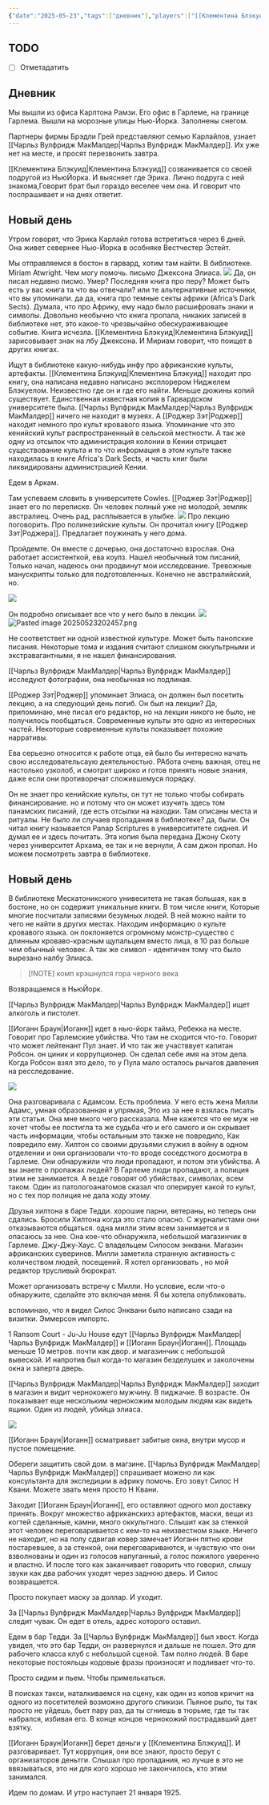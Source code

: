 ```yaml
---
{"date":"2025-05-23","tags":["дневник"],"players":["[[Клементина Блэкуид\|Клементина Блэкуид]]","[[Иоганн Браун]]","[[Роджер Зэт]]","[[Чарльз Вулфридж МакМалдер\|Чарльз Вулфридж МакМалдер]]"],"campaign":"[[Маски Ньярлахотепа]]","world-date":"17 января 1925","world-time-start":"18:30","dg-publish":true,"previous-session":"[[12 мая 2025]]","next-session":"[[26 мая 2025]]","permalink":"/23-maya-2025/","dgPassFrontmatter":true}
---
```



## TODO
- [ ] Отметадатить

## Дневник
Мы вышли из офиса Карлтона Рамзи. Его офис в Гарлеме, на границе Гарлема. Вышли на морозные улицы Нью-Йорка. Заполнены снегом.

Партнеры фирмы Брэдли Грей представляют семью Карлайлов, узнает [[Чарльз Вулфридж МакМалдер\|Чарльз Вулфридж МакМалдер]]. Их уже нет на месте, и просят перезвонить завтра. 

[[Клементина Блэкуид\|Клементина Блэкуид]] созванивается со своей подругой из НьюЙорка. И выясняет где Эрика. Лично подруга с ней знакома,Говорит брат был гораздо веселее чем она. И говорит что поспрашивает и на днях ответит.

## Новый день
Утром говорят, что Эрика Карлайл готова встретиться через 6 дней. Она живет севернее Нью-Йорка в особняке Вестчестер Эстейт.

Мы отправляемся в бостон в гарвард, хотим там найти. В библиотеке. Miriam Atwright.
Чем могу помочь. письмо Джексона Элиаса. 
![](https://foundry.owlbeardm.com/CoC/npc/mon/portraits/MIRIAM%20ATWRIGHT.png)
Да, он писал недавно писмо. Умер? Последняя книга про перу? Может быть есть у вас книга та что вы отвечали? или те альтернативные источники, что вы упоминали. да да, книга про темные секты африки (Africa’s Dark Sects). Думала, что про Африку, ему надо было расшифровать знаки и символы. Довольно необычно что книга пропала, никаких записей в библиотеке нет, это какое-то чрезвычайно обескураживающее событие. Книга исчезла. [[Клементина Блэкуид\|Клементина Блэкуид]] зарисовывает знак на лбу Джексона. И Мириам говорит, что поищет в других книгах. 

Ищут в библиотеке какую-нибудь инфу про африканские культы, артефакты. 
[[Клементина Блэкуид\|Клементина Блэкуид]] находит про книгу, она написана недавно написано эксплорером Ниджелем Блэкуелом. Неизвестно где он и где его найти. Меньше дюжины копий существует. Единственная известная копия в Гарвардском университете была. 
[[Чарльз Вулфридж МакМалдер\|Чарльз Вулфридж МакМалдер]] ничего не находит в музеях.
А [[Роджер Зэт\|Роджер]] находит немного про культ кровавого языка. Упоминание что это кенийский культ распространенный в сельской местности. А так же одну из отсылок что администрация колонии в Кении отрицает существование культа и то что информация в этом культе также находилась в книге Africa's Dark Sects, и часть книг были ликвидированы администрацией Кении. 

Едем в Аркам.

Там успеваем словить в университете Cowles. [[Роджер Зэт\|Роджер]] знает его по переписке. Он человек полный уже не молодой, земляк австралиец. Очень рад, расплывается в улыбке. 
![](https://foundry.owlbeardm.com/CoC/npc/mon/portraits/PROF.%20ANTHONY%20COWLES.png)
Про лекцию поговорить. Про полинезийские культы. Он прочитал книгу [[Роджер Зэт\|Роджера]]. Предлагает поужинать у него дома. 


Пройдемте. Он вместе с дочерью, она достаточно взрослая. Она работает ассистенткой, ева коулз. Нашел необычный том писаний, Только начал, надеюсь они продвинут мои исследование. Тревожные манускрипты только для подготовленных. Конечно не австралийский, но. 

![](https://foundry.owlbeardm.com/CoC/npc/mon/portraits/EWA%20COWLES.png)

Он подробно описывает все что у него было в лекции. 
![](https://foundry.owlbeardm.com/CoC/papers/america/15.png)
![Pasted image 20250523202457.png](/img/user/Pasted%20image%2020250523202457.png)

Не соответствет ни одной известной культуре. Может быть панопские писания. Некоторые тома и издания считают слишком оккультрными и экстравагантными, я не нашел финансирования.

[[Чарльз Вулфридж МакМалдер\|Чарльз Вулфридж МакМалдер]] исследуют фотографии, она необычная но подлиная.

[[Роджер Зэт\|Роджер]] упоминает Элиаса, он должен был посетить лекцию, а на следующий день погиб. Он был на лекции? Да, припоминаю, мне писал его редактор, но на лекции никого не было, не получилось пообщаться. Современные культы это одно из интересных частей. Некоторые современные культы показывает похожие нарративы. 

Ева серьезно относится к работе отца, ей было бы интересно начать свою исследовательсаую деятельностью. РАбота очень важная, отец не настолько узколоб, и смотрит широко и готов принять новые знания, даже если они противоречат сложившемуся порядку. 

Он не знает про кенийские культы, он тут не только чтобы собирать финансирование. но и потому что он может изучить здесь том панамских писаний, где есть отсылки на находки. Там описаны места и ритуалы. Не было ли случаев пропадания в библиотеке? да, были. Он читал книгу называется Panap Scriptures в университитете сиднея. И думал ее и здесь почитать. Эта копия была передана Джону Скоту через университет Архама, ее так и не вернули, А сам джон пропал. Но можем посмотреть завтра в библиотеке. 

## Новый день

В библиотеке Мескатоникского унивеситета не такая большая, как в бостоне, но он содержит уникальные книги. В том числе книги, Которые многие посчитали записями безумных людей. В ней можно найти то чего не найти в других местах. Находим информацию о культе кровавого языка. он поклоняется огромному монстр-существо с длинным кроваво-красным щупальцем вместо лица, в 10 раз больше чем обычный человек. А так же символ - идентичен тому что было вырезано налбу Элиаса. 

> [!NOTE] комп крэшнулся
> гора черного века

Возвращаемся в НьюЙорк.

[[Чарльз Вулфридж МакМалдер\|Чарльз Вулфридж МакМалдер]] ищет алкоголь и пистолет. 

[[Иоганн Браун\|Иоганн]] идет в нью-йорк таймз, Ребекка на месте. 
Говорит про Гарлемские убийства. Что там не сходится что-то. Говорит что может лейтенант Пул знает. И что так же участввует капитан Робсон. он циник и коррупционер. Он сделал себе имя на этом дела. Когда Робсон взял это дело, то у Пула мало осталось рычагов давления на ресследование.

![](https://foundry.owlbeardm.com/CoC/npc/mon/portraits/REBECCA%20SHOSENBURG.png)

Она разговаривала с Адамсом. Есть проблема. У него есть жена Милли Адамс, умная образованная и упрямая, Это из за нее я взялась писать эти статьи. Она мне много чего рассказала. Мне кажется что ее муж не хочет чтобы ее постигла та же судьба что и его самого и он скрывает часть информации, чтобы остальным это также не повредило, Как повредило ему. Хилтон со своими друзьями служил в войну в одном отделении и они организовали что-то вроде соседсткого досмотра в Гарлеме. Они обнаружили что люди пропадают, и потом эти убийства. А вы знаете о пропажах людей? В Гарлеме люди пропадают, а полиция этим не занимается. А везде говорят об убийствах, символах, всем таком. Один из патологоанатомов сказал что оперирует какой то культ, но с тех пор полиция не дала ходу этому.

Друзья хилтона в баре Тедди. хорошие парни, ветераны, но теперь они сдались. Бросили Хилтона когда это стало опасно. С журналистами они отказываются общаться. одна милли этим всем занимается и я опасаюсь за нее. Она кое-что обнаружила, небольшой магазинчик в Гарлеме. Джу-Джу-Хаус. С владельцем Силосом энквани. Магазин африканских суверинов. Милли заметила странную активность с количеством людей, посещений. Я хотел организовать , но мой редактор трусливый бюрократ. 

Может организовать встречу с Милли. Но условие, если что-о обнаружите, сделайте это включая меня. Я бы хотела опубликовать.

 вспоминаю, что я видел Силос Энквани было написано сзади на визитки. Эммерсон импортс.

1 Ransom Court - Ju-Ju House
едут [[Чарльз Вулфридж МакМалдер\|Чарльз Вулфридж МакМалдер]] и [[Иоганн Браун\|Иоганн]]. Площадь меньше 10 метров. почти как двор. и магазинчик с небольшой вывеской. И напротив был когда-то магазин безделушек и заколочены окна и заперта дверь. 

[[Чарльз Вулфридж МакМалдер\|Чарльз Вулфридж МакМалдер]] заходит в магазин и видит чернокожего мужчину. В пиджачке. В возрасте. Он показывает еще нескольким чернокожим молодым людям как видеть ящики. Один из людей, убийца элиаса.

![](https://foundry.owlbeardm.com/CoC/npc/mon/portraits/SILAS%20N%E2%80%99KWANE.png)

[[Иоганн Браун\|Иоганн]] осматривает забитые окна, внутри мусор и пустое помещение. 

Обереги защитить свой дом. в магзине. [[Чарльз Вулфридж МакМалдер\|Чарльз Вулфридж МакМалдер]] спрашивает можено ли как консультанта для экспедиции в африку помочь. Его зовут Силос Н Квани. Можете звать меня просто Н Квани. 

Заходит [[Иоганн Браун\|Иоганн]], его оставляют одного мол доставку принять. Вокруг множество африканскихз артефактов, маски, вещи из когтей сделанные, камни, много оккультного. Слышит как за стенкой этот человек переговаривается с кем-то на неизвестном языке. Ничего не находит, но на полу сдвигая ковер замечает Иоганн пятно крови постаревшее, а за стенкой, они переговариваются, и чувствую что они взволнованы и один из голосов напуганный, а голос пожилого уверенно и властно. И после того как заканчивает говорить что говорил, слышу звуки как два рабочих уходят через заднюю дверь. И Силос возвращается. 

Просто покупает маску за доллар. И уходит. 

За [[Чарльз Вулфридж МакМалдер\|Чарльз Вулфридж МакМалдер]] следит чувак. Он едет в отель, адрес которого оставил. 

Едем в бар Тедди. За [[Чарльз Вулфридж МакМалдер]] был хвост. Когда увидел, что это бар Тедди, он развернулся и дальше не пошел. Это для рабочего класса клуб с небольшой сценой. Там полно людей. В баре некоторые постояльцы кодовые фразы произносят и подливает что-то. 

Просто сидим и пьем. Чтобы примелькаться. 

В поисках такси, наталкиваемся на сцену, как один из копов кричит на одного из посетителей возможно другого спикизи. Пьяное рыло, ты так просто не уйдешь, бьет пару раз, да ты сгниешь в тюрьме, где ты так набрался, избивая его. В конце концов чернокожий пострадавший дает взятку. 

[[Иоганн Браун\|Иоганн]] берет деньги у [[Клементина Блэкуид]]. И разговаривает. Тут коррупция, они все знают, просто берут с организаторов деньтги. Слышал про пропадания, но лучше в это не ввязываться, это ни для кого хорошо не закончилось, кто этим занимался. 

Идем по домам. И утро наступает 21 января 1925.